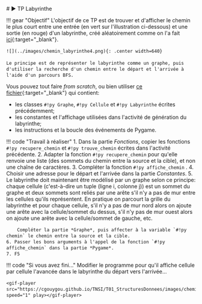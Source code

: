 # ▶ TP Labyrinthe

!!! gear "Objectif"
    L'objectif de ce TP est de trouver et d'afficher le chemin le plus court entre une entrée (en vert sur l'illustration ci-dessous) et une sortie (en rouge) d'un labyrinthe, créé aléatoirement comme on l'a fait [ici](https://cgouygou.github.io/TNSI/T03_Algorithmique/T3.1_Diviser/T3.1_Diviser/#3-generation-dun-labyrinthe){:target="_blank"}. 

    ![](../images/chemin_labyrinthe4.png){: .center width=640} 

    Le principe est de représenter le labyrinthe comme un graphe, puis d'utiliser la recherche d'un chemin entre le départ et l'arrivée à l'aide d'un parcours BFS.

Vous pouvez tout faire *from scratch*, ou bien utiliser [ce fichier](../data/tp_labyrinthe_graphe.py){:target="_blank"} qui contient:

- les classes `#!py Graphe`, `#!py Cellule` et `#!py Labyrinthe` écrites précédemment;
- les constantes et l'affichage utilisées dans l'activité de génération du labyrinthe;
- les instructions et la boucle des événements de Pygame.

!!! code "Travail à réaliser"
    1. Dans la partie *Fonctions*, copier les fonctions `#!py recupere_chemin` et `#!py trouve_chemin` écrites dans l'activité précédente.
    2. Adapter la fonction `#!py recupere_chemin` pour qu'elle renvoie une liste (des sommets du chemin entre la source et la cible), et non une chaîne de caractères.
    3. Compléter la fonction `#!py affiche_chemin` .
    4. Choisir une adresse pour le départ et l'arrivée dans la partie *Constantes*.
    5. Le labyrinthe doit maintenant être modélisé par un graphe selon ce principe: chaque cellule (c'est-à-dire un tuple (ligne i, colonne j)) est un sommet du graphe et deux sommets sont reliés par une arête s'il n'y a pas de mur entre les cellules qu'ils représentent. En pratique on parcourt la grille du labyrinthe et pour chaque cellule, s'il n'y a pas de mur nord alors on ajoute une arête avec la cellule/sommet du dessus, s'il n'y pas de mur ouest alors on ajoute une arête avec la cellule/sommet de gauche, etc.

        Compléter la partie *Graphe*, puis affecter à la variable `#!py chemin` le chemin entre la source et la cible.
    6. Passer les bons arguments à l'appel de la fonction `#!py affiche_chemin` dans la partie *Pygame*.
    7. F5

!!! code "Si vous avez fini..."
    Modifier le programme pour qu'il affiche cellule par cellule l'avancée dans le labyrinthe du départ vers l'arrivée...

    <gif-player src="https://cgouygou.github.io/TNSI/T01_StructuresDonnees/images/chemin_laby.gif" speed="1" play></gif-player>
